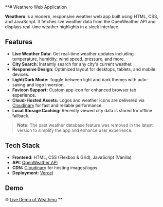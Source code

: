 **# Weathero Web Application

**Weathero** is a modern, responsive weather web app built using HTML, CSS, and JavaScript. It fetches live weather data from the OpenWeather API and displays real-time weather highlights in a sleek interface.

## Features

- **Live Weather Data:** Get real-time weather updates including temperature, humidity, wind speed, pressure, and more.
- **City Search:** Instantly search for any city's current weather.
- **Responsive Design:** Optimized layout for desktops, tablets, and mobile devices.
- **Light/Dark Mode:** Toggle between light and dark themes with auto-saving and logo inversion.
- **Favicon Support:** Custom app icon for enhanced browser tab experience.
- **Cloud-Hosted Assets:** Logos and weather icons are delivered via [Cloudinary](https://cloudinary.com/) for fast and reliable performance.
- **Local Storage Caching:** Recently viewed city data is stored for offline fallback.

> **Note:** The past weather database feature was removed in the latest version to simplify the app and enhance user experience.

## Tech Stack

- **Frontend:** HTML, CSS (Flexbox & Grid), JavaScript (Vanilla)
- **API:** [OpenWeather API](https://openweathermap.org/api)
- **CDN:** [Cloudinary](https://cloudinary.com) for hosting images/logos
- **Deployment:** [Vercel](https://vercel.com)

## Demo

🌐 [Live Demo of Weathero](https://weathero-gamma.vercel.app/)
**
